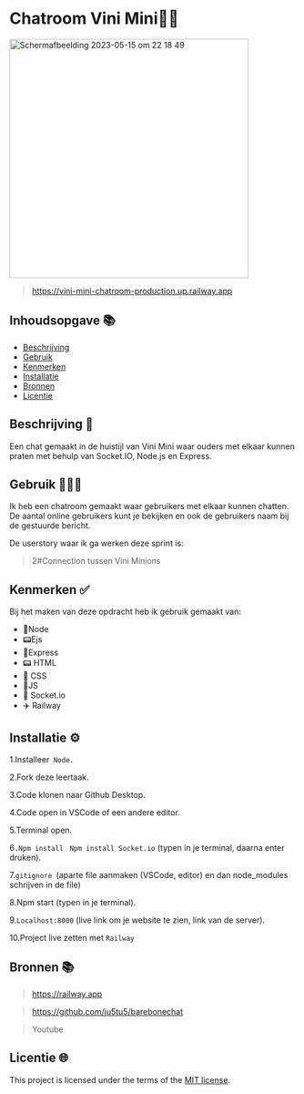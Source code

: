 # Chatroom Vini Mini🥚🥜
<img width="420" alt="Schermafbeelding 2023-05-15 om 22 18 49" src="https://github.com/zenitba/connecting-people-my-first-chatroom/assets/112856019/3cb12865-2d09-40dd-a3db-a859027f6644">

>https://vini-mini-chatroom-production.up.railway.app

## Inhoudsopgave 📚

- [Beschrijving](#beschrijving)
- [Gebruik](#gebruik)
- [Kenmerken](#kenmerken)
- [Installatie](#installatie)
- [Bronnen](#bronnen)
- [Licentie](#licentie)

## Beschrijving 📝
Een chat gemaakt in de huistijl van Vini Mini waar ouders met elkaar kunnen praten met behulp van Socket.IO, Node.js en Express.

## Gebruik 👩🏽‍💻
Ik heb een chatroom gemaakt waar gebruikers met elkaar kunnen chatten.
De aantal online gebruikers kunt je bekijken en ook de gebruikers naam bij de gestuurde bericht.

De userstory waar ik ga werken deze sprint is:
> 2#Connection tussen Vini Minions

## Kenmerken ✅
Bij het maken van deze opdracht heb ik gebruik gemaakt van:

* 🔌Node
* 📟Ejs
* 📡Express
* 📟 HTML
* 🎨 CSS
* 📝JS
* 🧦 Socket.io
* ✈️ Railway

## Installatie ⚙️

1.Installeer` Node.`

2.Fork deze leertaak.

3.Code klonen naar Github Desktop.

4.Code open in VSCode of een andere editor.

5.Terminal open.

6`.Npm install` ` Npm install Socket.io` (typen in je terminal, daarna enter druken).

7.`gitignore `(aparte file aanmaken (VSCode, editor) en dan node_modules schrijven in de file)

8.Npm start (typen in je terminal).

9.`Localhost:8000` (live link om je website te zien, link van de server).

10.Project live zetten met `Railway`


## Bronnen 📚

>https://railway.app

>https://github.com/ju5tu5/barebonechat

>Youtube


## Licentie 🌐

This project is licensed under the terms of the [MIT license](./LICENSE).
